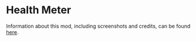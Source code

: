 # Health Meter
Information about this mod, including screenshots and credits, can be found [here](https://sonic3air.boards.net/thread/457/health-meter).